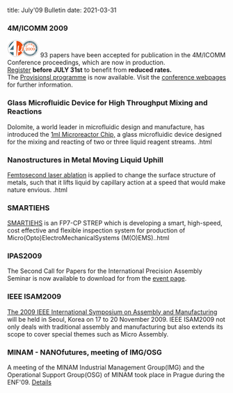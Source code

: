 title: July'09 Bulletin
date: 2021-03-31

<!--break-->
### 4M/ICOMM 2009


![4M/ICOMM 2009](/images/conf2008-twin-thumb.png)
93 papers have been accepted for publication in the 4M/ICOMM Conference proceedings, which are now in production.  
[Register](/conference/2009/Registration_and_fees) <b>before JULY 31st</b> to benefit from <b>reduced rates.</b>  
The [Provisionsl programme](/conference/2009/Programme) is now available. Visit the [conference webpages](/conference/2009 "conference webpages") for further information.  

### Glass Microfluidic Device for High Throughput Mixing and Reactions

Dolomite, a world leader in microfluidic design and manufacture, has introduced the [1ml Microreactor Chip,](/contents/Glass-Microfluidic-Device-High-Throughput-Mixing-and-Reactions.html) a glass microfluidic device designed for the mixing and reacting of two or three liquid reagent streams.  .html

### Nanostructures in Metal Moving Liquid Uphill

[Femtosecond laser ablation](/contents/Nanostructures-Metal-Moving-Liquid-Uphill.html) is applied to change the surface structure of metals, such that it lifts liquid by capillary action at a speed that would make nature envious.  .html

### SMARTIEHS

[SMARTIEHS](/contents/SMARTIEHS.html) is an FP7-CP STREP which is developing a smart, high-speed, cost effective and flexible inspection system for production of Micro(Opto)ElectroMechanicalSystems (M(O)EMS)..html

### IPAS2009

The Second Call for Papers for the International Precision Assembly Seminar is now available to download for from the [event page](/event/IPAS-2010).  
 
### IEEE ISAM2009

[The 2009 IEEE International Symposium on Assembly and Manufacturing](/event/IEEE-ISAM2009) will be held in Seoul, Korea on 17 to 20 November 2009. IEEE ISAM2009 not only deals with traditional assembly and manufacturing but also extends its scope to cover special themes such as Micro Assembly.

### MINAM - NANOfutures, meeting of IMG/OSG

A meeting of the MINAM Industrial Management Group(IMG) and the Operational Support Group(OSG) of MINAM took place in Prague during the ENF'09. [Details](/contents/MINAM-Nanofutures-meeting-IMGOSG-Prague.html)